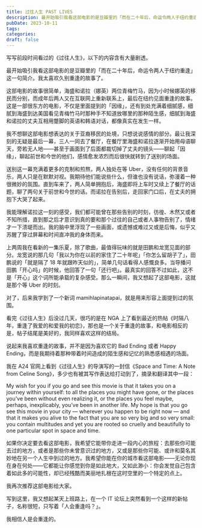 ```yaml
---
title: 过往人生 PAST LIVES
description: 最开始吸引我看这部电影的是豆瓣里的「而在二十年后，命运令两人于纽约重逢」这一句简介。我太喜欢久别重逢的故事了。
pubDate: 2023-10-11
tags: 
categories: 
draft: false
---
```

写写前段时间看过的《过往人生》，以下的内容含有大量剧透。

最开始吸引我看这部电影的是豆瓣里的「而在二十年后，命运令两人于纽约重逢」这一句简介。我太喜欢久别重逢的故事了。  

这部电影的故事很简单，海盛和诺拉（娜英）两位青梅竹马，因为小时候娜英的移民而分别，而成年后两人又在互联网上重新联系上，最后在纽约见面重逢的故事。这是一部很东方的电影，不仅是里面提到的「因缘」，还有到处充满着细腻感，细腻到海盛到达美国看见青梅竹马时那种手不知道放哪里的那种陌生感，细腻到海盛和诺拉的丈夫互相用蹩脚的英语和韩语对话，都像真实在发生一样。

我不想聊这部电影想表达的关于亚裔移民的处境，只想说说感情的部分。最让我深刻的无疑是最后一幕，三人一同去了餐厅，在餐厅里海盛和诺拉逐渐开始用母语聊天，旁若无人地——甚至于画面到了后面都裁切掉了丈夫的镜头——聊起「因缘」，聊起前世和今世的他们，感情愈发浓烈而后很快就转到了送别的场面。

送别这一幕充满着更多的克制和煎熬，两人独处在等 Uber，没有任何的背景音乐，两人只是在默默对视。我期待他们能说些什么，但谁也没有说话，弥漫着一种很微妙的氛围。直到车来了，两人简单拥抱后，海盛即将上车时又续上了餐厅的话题，聊了两句关于前世和今世的话。而诺拉在告别后，走回家门口后，在丈夫的拥抱下大哭了起来。  

我能理解诺拉这一刻的感受，我们都可能曾在那些告别的时刻，彷徨、木然又或者不知所措，直到那之后才意识到真的要和那个过往的自己或者人事物告别了，情绪才一下溃堤而出。我的脑中里浮现了一些画面，或遗憾或难过又或是后悔，似乎又苏醒了穿过屏幕和时间直冲我的身体而来。

上两周我在看新的一集乐夏，除了歌曲，最值得玩味的就是田鹏和龙宽见面的部分。龙宽说的那几句「我以为你在以前的家住了二十年呢」「你怎么留胡子了」，田鹏说的「就是隔了 18 年就跟昨天似的」，简单几句话看得人感慨良多。当导播问田鹏「开心吗」的时候，他回答了一句「还行吧」。最真实的回答不过如此，这不是「开心」这个词所能承载的复杂感受。那么一瞬间，我又想起了这部电影，这就是那个等 Uber 的时刻。  

对了，后来我学到了一个新词 mamihlapinatapai，就是用来形容上面提到过的氛围。  

看完《过往人生》后没过几天，很巧的是在 NGA 上了看到最近的热帖《时隔八年，重逢了我爱的和爱我的初恋》，那也是一个关于重逢的故事，和电影相反的是，帖子结尾是美好的，我同样喜欢这样的结局。  

说起来我喜欢重逢的故事，并不是因为喜欢它的 Bad Ending 或者 Happy Ending，而是我期待着那种带着时间造成的陌生感和记忆的熟悉感相遇的场面。  

我在 A24 官网上看到《过往人生》的导演写的一封信《Space and Time: A Note from Celine Song》，多少也有被其写作表达给打动到了，摘录和翻译其中一段：  

My wish for you if you go and see this movie is that it takes you on a journey within yourself: to all the places you might have gone, or the places you’ve been without even realizing it, or the places you feel maybe, perhaps, inexplicably, you’ve been in another life. My hope is that you go see this movie in your city — wherever you happen to be right now — and that it makes you alive to the fact that you are so very big and so very small: you contain multitudes and yet you are rooted so cruelly and beautifully to one particular spot in space and time.

如果你决定要去看这部电影，我希望它能带你走进一段内心的旅程：去那些你可能去过的地方，或者是那些你未曾意识过的地方，又或是那些你可能、或许和莫名其妙地在另一个人生中到过的地方。我希望你能在你的城市看这部电影——无论你现在身在何处——它都能让你感觉到你是如此地大，又如此渺小：你会发觉自己包含着如此多的可能性，却已经残酷而美丽地扎根在这时空里的一个特定的点上。  

我再次推荐这部电影给大家。  

写到这里，我又想起某天上班路上，在一个 IT 论坛上突然看到一个这样的新帖子，名称很短，只写着「人会重逢吗？」。  

我相信人是会重逢的。